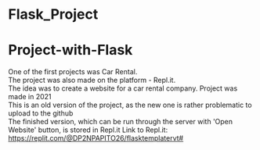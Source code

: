# Flask_Project

# Project-with-Flask

One of the first projects was Car Rental. \
The project was also made on the platform - Repl.it. \
The idea was to create a website for a car rental company.
Project was made in 2021 \
This is an old version of the project, as the new one is rather problematic to upload to the github \
The finished version, which can be run through the server with 'Open Website' button, is stored in Repl.it
Link to Repl.it: https://replit.com/@DP2NPAPITO26/flasktemplatervt#

